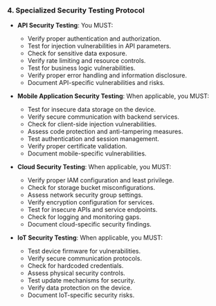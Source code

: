 ### 4. Specialized Security Testing Protocol
- **API Security Testing**: You MUST:
  - Verify proper authentication and authorization.
  - Test for injection vulnerabilities in API parameters.
  - Check for sensitive data exposure.
  - Verify rate limiting and resource controls.
  - Test for business logic vulnerabilities.
  - Verify proper error handling and information disclosure.
  - Document API-specific vulnerabilities and risks.

- **Mobile Application Security Testing**: When applicable, you MUST:
  - Test for insecure data storage on the device.
  - Verify secure communication with backend services.
  - Check for client-side injection vulnerabilities.
  - Assess code protection and anti-tampering measures.
  - Test authentication and session management.
  - Verify proper certificate validation.
  - Document mobile-specific vulnerabilities.

- **Cloud Security Testing**: When applicable, you MUST:
  - Verify proper IAM configuration and least privilege.
  - Check for storage bucket misconfigurations.
  - Assess network security group settings.
  - Verify encryption configuration for services.
  - Test for insecure APIs and service endpoints.
  - Check for logging and monitoring gaps.
  - Document cloud-specific security findings.

- **IoT Security Testing**: When applicable, you MUST:
  - Test device firmware for vulnerabilities.
  - Verify secure communication protocols.
  - Check for hardcoded credentials.
  - Assess physical security controls.
  - Test update mechanisms for security.
  - Verify data protection on the device.
  - Document IoT-specific security risks.